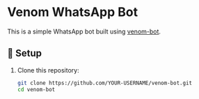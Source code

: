 # Venom WhatsApp Bot

This is a simple WhatsApp bot built using [venom-bot](https://github.com/orkestral/venom).

## 🚀 Setup

1. Clone this repository:
   ```bash
   git clone https://github.com/YOUR-USERNAME/venom-bot.git
   cd venom-bot
